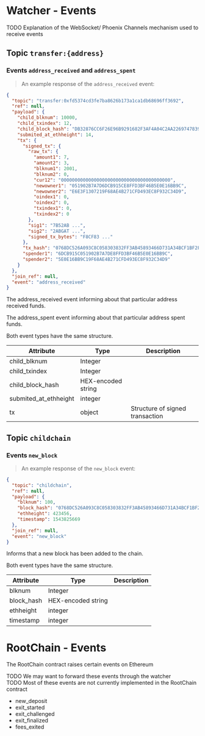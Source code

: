 
# Watcher - Events

<aside class="warning">TODO Explanation of the WebSocket/ Phoenix Channels mechanism used to receive events</aside> 

## Topic `transfer:{address}`

### Events `address_received` and `address_spent`

> An example response of the `address_received` event:

```json
{
  "topic": "transfer:0xfd5374cd3fe7ba8626b173a1ca1db68696ff3692",
  "ref": null,
  "payload": {
    "child_blknum": 10000,
    "child_txindex": 12,
    "child_block_hash": "DB32876CC6F26E96B9291682F3AF4A04C2AA2269747839F14F1A8C529CF90225",
    "submited_at_ethheight": 14,
    "tx": {
      "signed_tx": {
        "raw_tx": {
          "amount1": 7,
          "amount2": 3,
          "blknum1": 2001,
          "blknum2": 0,
          "cur12": "0000000000000000000000000000000000000000",
          "newowner1": "051902B7A7D6DCB915CE8FFD3BF46B5E0E16BB9C",
          "newowner2": "E6E3F1307219F68AE4B271CFD493EC8F932C34D9",
          "oindex1": 0,
          "oindex2": 0,
          "txindex1": 0,
          "txindex2": 0
        },
        "sig1": "7B52AB ...",
        "sig2": "2ABGAT ...",
        "signed_tx_bytes": "F8CF83 ..."
      },
      "tx_hash": "0768DC526A093C8C058303832FF3AB45893466D731A34BCF1BF2F866586C0FE6",
      "spender1": "6DCB915C051902B7A7DE8FFD3BF46B5E0E16BB9C",
      "spender2": "5E0E16BB9C19F68AE4B271CFD493EC8F932C34D9"
    }
  },
  "join_ref": null,
  "event": "address_received"
}
```

The address_received event informing about that particular address received funds.

The address_spent event informing about that particular address spent funds.

Both event types have the same structure.

Attribute | Type | Description
--------- | ------- | -----------
child_blknum | Integer | 
child_txindex | Integer | 
child_block_hash | HEX-encoded string |
submited_at_ethheight | integer |
tx | object | Structure of signed transaction


## Topic `childchain`

### Events `new_block`

> An example response of the `new_block` event:

```json
{
  "topic": "childchain",
  "ref": null,
  "payload": {
    "blknum": 100,
    "block_hash": "0768DC526A093C8C058303832FF3AB45893466D731A34BCF1BF2F866586C0FE6",
    "ethheight": 423456,
    "timestamp": 1543825669
  },
  "join_ref": null,
  "event": "new_block"
}
```

Informs that a new block has been added to the chain.

Both event types have the same structure.

Attribute | Type | Description
--------- | ------- | -----------
blknum | Integer | 
block_hash | HEX-encoded string |
ethheight | integer |
timestamp | integer |



# RootChain - Events
The RootChain contract raises certain events on Ethereum
<aside class="warning">TODO We may want to forward these events through the watcher</aside> 
<aside class="warning">TODO Most of these events are not currently implemented in the RootChain contract</aside> 

 * new_deposit
 * exit_started
 * exit_challenged
 * exit_finalized
 * fees_exited
